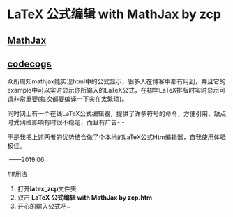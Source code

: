 # LaTeX 公式编辑 with MathJax by zcp

## [MathJax](https://www.mathjax.org/)
## [codecogs](https://www.codecogs.com/latex/eqneditor.php)


众所周知mathjax能实现html中的公式显示，很多人在博客中都有用到，并且它的example中可以实时显示你所输入的LaTeX公式，在初学LaTeX排版时实时显示可谓非常重要(每次都要编译一下实在太繁琐)。

同时网上有一个在线LaTeX公式编辑器，提供了许多符号的命令，方便引用，缺点时受网络影响有时很不稳定，而且有广告- -

于是我把上述两者的优势结合做了个本地的LaTeX公式Htm编辑器，自我使用体验极佳。

​																——2019.06

##用法

1. 打开**latex_zcp**文件夹
2. 双击 **LaTeX 公式编辑 with MathJax by zcp.htm**
3. 开心的输入公式吧~
